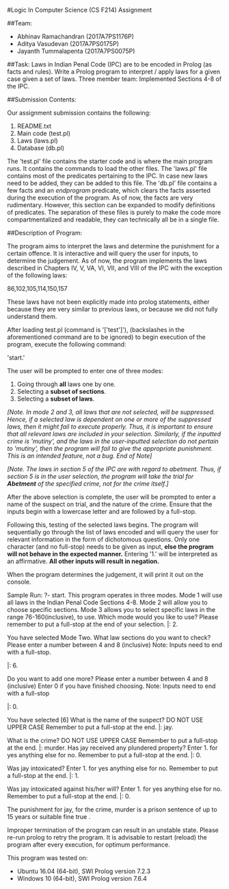 #Logic In Computer Science (CS F214) Assignment

##Team:
- Abhinav Ramachandran (2017A7PS1176P)
- Aditya Vasudevan (2017A7PS0175P)
- Jayanth Tummalapenta (2017A7PS0075P)

##Task:
Laws in Indian Penal Code (IPC) are to be encoded in Prolog (as facts and rules).
Write a Prolog program to interpret / apply laws for a given case given a set of laws.
Three member team: Implemented Sections 4-8 of the IPC.

##Submission Contents:

Our assignment submission contains the following:

1. README.txt
2. Main code (test.pl)
3. Laws (laws.pl)
4. Database (db.pl)

The 'test.pl' file contains the starter code and is where the main program runs. It contains the commands to load the other files.
The 'laws.pl' file contains most of the predicates pertaining to the IPC. In case new laws need to be added, they can be added to this file.
The 'db.pl' file contains a few facts and an *endprogram* predicate, which clears the facts asserted during the execution of the program. As of now, the facts are very rudimentary. However, this section can be expanded to modify definitions of predicates.
The separation of these files is purely to make the code more compartmentalized and readable, they can technically all be in a single file.

##Description of Program:

The program aims to interpret the laws and determine the punishment for a certain offence.
It is interactive and will query the user for inputs, to determine the judgement.
As of now, the program implements the laws described in Chapters IV, V, VA, VI, VII, and VIII of the IPC with the exception of the following laws:

86,102,105,114,150,157

These laws have not been explicitly made into prolog statements, either because they are very similar to previous laws, or because we did not fully understand them.

After loading test.pl (command is '[\'test\']'), (backslashes in the aforementioned command are to be ignored) to begin execution of the program, execute the following command:

'start.'

The user will be prompted to enter one of three modes:
1. Going through **all** laws one by one.
2. Selecting a **subset of sections**.
3. Selecting a **subset of laws**.

*[Note. In mode 2 and 3, all laws that are not selected, will be suppressed. Hence, if a selected law is dependent on one or more of the suppressed laws, then it might fail to execute properly. Thus, it is important to ensure that all relevant laws are included in your selection.  Similarly, if the inputted crime is 'mutiny', and the laws in the user-inputted selection do not pertain to 'mutiny', then the program will fail to give the appropriate punishment. This is an intended feature, not a bug. End of Note]*

*[Note. The laws in section 5 of the IPC are with regard to abetment. Thus, if section 5 is in the user selection, the program will take the trial for **Abetment** of the specified crime, not for the crime itself.]*

After the above selection is complete, the user will be prompted to enter a name of the suspect on trial, and the nature of the crime. Ensure that the inputs begin with a lowercase letter and are followed by a full-stop.

Following this, testing of the selected laws begins.
The program will sequentially go through the list of laws encoded and will query the user for relevant information in the form of dichotomous questions. Only one character (and no full-stop) needs to be given as input, **else the program will not behave in the expected manner.**
Entering '1.' will be interpreted as an affirmative. **All other inputs will result in negation.**

When the program determines the judgement, it will print it out on the console.  

Sample Run:
?- start.
This program operates in three modes.
Mode 1 will use all
 laws in the Indian Penal Code Sections 4-8.
Mode 2 will allow you to choose
 specific sections.
Mode 3 allows you to select specific laws in the range 76-160(inclusive),
  to use.
Which mode would you like to use?
 Please remember to put a full-stop
  at the end of your selection.
|: 2.

You have selected Mode Two.
What law sections do you want to check?
Please enter a number between 4 and 8 (inclusive)
Note: Inputs need to end with a full-stop.

|: 6.

Do you want to add one more?
Please enter a number between 4 and 8 (inclusive)
Enter 0 if you have finished choosing.
Note: Inputs need to end with a full-stop

|: 0.

You have selected
[6]
What is the name of the suspect?
DO NOT USE UPPER CASE
Remember to put a full-stop at the end.
|: jay.

What is the crime?
DO NOT USE UPPER CASE
Remember to put a full-stop at the end.
|: murder.
Has jay received any plundered property?
Enter 1. for yes anything else for no.
Remember to put a full-stop at the end.
|: 0.

Was jay intoxicated?
Enter 1. for yes anything else for no.
Remember to put a full-stop at the end.
|: 1.

Was jay intoxicated against his/her will?
Enter 1. for yes anything else for no.
Remember to put a full-stop at the end.
|: 0.

The punishment for jay, for the crime, murder
is a prison sentence of up to 15 years or suitable fine
true .


Improper termination of the program can result in an unstable state. Please re-run prolog to retry the program.
It is advisable to restart (reload) the program after every execution, for optimum performance.

This program was tested on:
- Ubuntu 16.04 (64-bit), SWI Prolog version 7.2.3
- Windows 10 (64-bit), SWI Prolog version 7.6.4
